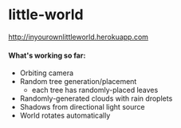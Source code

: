 # little-world

http://inyourownlittleworld.herokuapp.com

#### What's working so far:
- Orbiting camera
- Random tree generation/placement
    - each tree has randomly-placed leaves
- Randomly-generated clouds with rain droplets
- Shadows from directional light source
- World rotates automatically